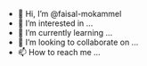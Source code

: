 - 👋 Hi, I’m @faisal-mokammel
- 👀 I’m interested in ...
- 🌱 I’m currently learning ...
- 💞️ I’m looking to collaborate on ...
- 📫 How to reach me ...

<!---
faisal-mokammel/faisal-mokammel is a ✨ special ✨ repository because its `README.md` (this file) appears on your GitHub profile.
You can click the Preview link to take a look at your changes.
--->
